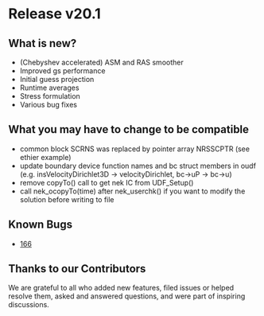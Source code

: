 # Release v20.1

## What is new? 

* (Chebyshev accelerated) ASM and RAS smoother
* Improved gs performance
* Initial guess projection
* Runtime averages
* Stress formulation
* Various bug fixes 

## What you may have to change to be compatible 

* common block SCRNS was replaced by pointer array NRSSCPTR (see ethier example) 
* update boundary device function names and bc struct members in oudf (e.g. insVelocityDirichlet3D -> velocityDirichlet, bc->uP -> bc->u)
* remove copyTo() call to get nek IC from UDF_Setup() 
* call nek_ocopyTo(time) after nek_userchk() if you want to modify the solution before writing to file

## Known Bugs 

* [166](https://github.com/Nek5000/nekRS/issues/166)

## Thanks to our Contributors

We are grateful to all who added new features, filed issues or helped resolve them, 
asked and answered questions, and were part of inspiring discussions.
